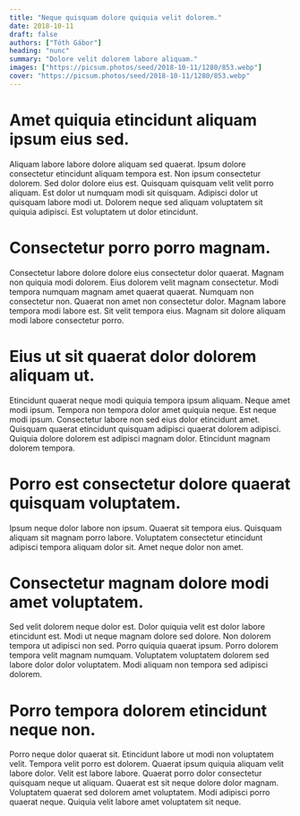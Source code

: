 ```yaml
---
title: "Neque quisquam dolore quiquia velit dolorem."
date: 2018-10-11
draft: false 
authors: ["Tóth Gábor"]
heading: "nunc"
summary: "Dolore velit dolorem labore aliquam."
images: ["https://picsum.photos/seed/2018-10-11/1280/853.webp"]
cover: "https://picsum.photos/seed/2018-10-11/1280/853.webp"
---
```

# Amet quiquia etincidunt aliquam ipsum eius sed.        
Aliquam labore labore dolore aliquam sed quaerat. Ipsum dolore consectetur etincidunt aliquam tempora est. Non ipsum consectetur dolorem. Sed dolor dolore eius est. Quisquam quisquam velit velit porro aliquam. Est dolor ut numquam modi sit quisquam. Adipisci dolor ut quisquam labore modi ut. Dolorem neque sed aliquam voluptatem sit quiquia adipisci. Est voluptatem ut dolor etincidunt.

# Consectetur porro porro magnam.        
Consectetur labore dolore dolore eius consectetur dolor quaerat. Magnam non quiquia modi dolorem. Eius dolorem velit magnam consectetur. Modi tempora numquam magnam amet quaerat quaerat. Numquam non consectetur non. Quaerat non amet non consectetur dolor. Magnam labore tempora modi labore est. Sit velit tempora eius. Magnam sit dolore aliquam modi labore consectetur porro.

# Eius ut sit quaerat dolor dolorem aliquam ut.        
Etincidunt quaerat neque modi quiquia tempora ipsum aliquam. Neque amet modi ipsum. Tempora non tempora dolor amet quiquia neque. Est neque modi ipsum. Consectetur labore non sed eius dolor etincidunt amet. Quisquam quaerat etincidunt quisquam adipisci quaerat dolorem adipisci. Quiquia dolore dolorem est adipisci magnam dolor. Etincidunt magnam dolorem tempora.

# Porro est consectetur dolore quaerat quisquam voluptatem.        
Ipsum neque dolor labore non ipsum. Quaerat sit tempora eius. Quisquam aliquam sit magnam porro labore. Voluptatem consectetur etincidunt adipisci tempora aliquam dolor sit. Amet neque dolor non amet.

# Consectetur magnam dolore modi amet voluptatem.        
Sed velit dolorem neque dolor est. Dolor quiquia velit est dolor labore etincidunt est. Modi ut neque magnam dolore sed dolore. Non dolorem tempora ut adipisci non sed. Porro quiquia quaerat ipsum. Porro dolorem tempora velit magnam numquam. Voluptatem voluptatem dolorem sed labore dolor dolor voluptatem. Modi aliquam non tempora sed adipisci dolorem.

# Porro tempora dolorem etincidunt neque non.        
Porro neque dolor quaerat sit. Etincidunt labore ut modi non voluptatem velit. Tempora velit porro est dolorem. Quaerat ipsum quiquia aliquam velit labore dolor. Velit est labore labore. Quaerat porro dolor consectetur quisquam neque ut aliquam. Quaerat est sit neque dolore dolor magnam. Voluptatem quaerat sed dolorem amet voluptatem. Modi adipisci porro quaerat neque. Quiquia velit labore amet voluptatem sit neque.


